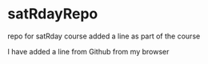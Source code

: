 # satRdayRepo
repo for satRday course
added a line as part of the course

I have added a line from Github from my browser
